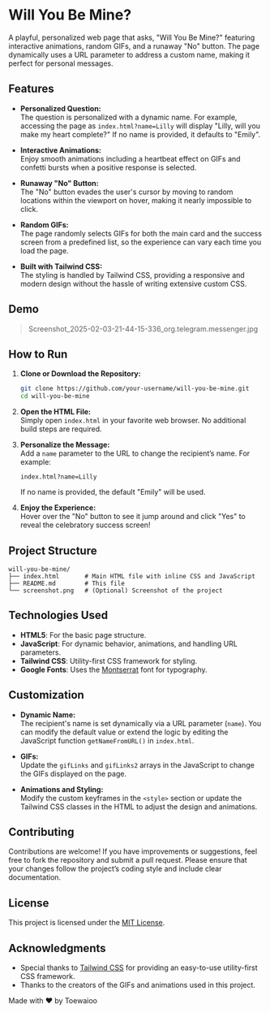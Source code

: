 # Will You Be Mine?

A playful, personalized web page that asks, "Will You Be Mine?" featuring interactive animations, random GIFs, and a runaway "No" button. The page dynamically uses a URL parameter to address a custom name, making it perfect for personal messages.

## Features

- **Personalized Question:**\
  The question is personalized with a dynamic name. For example, accessing the page as `index.html?name=Lilly` will display "Lilly, will you make my heart complete?" If no name is provided, it defaults to "Emily".

- **Interactive Animations:**\
  Enjoy smooth animations including a heartbeat effect on GIFs and confetti bursts when a positive response is selected.

- **Runaway "No" Button:**\
  The "No" button evades the user's cursor by moving to random locations within the viewport on hover, making it nearly impossible to click.

- **Random GIFs:**\
  The page randomly selects GIFs for both the main card and the success screen from a predefined list, so the experience can vary each time you load the page.

- **Built with Tailwind CSS:**\
  The styling is handled by Tailwind CSS, providing a responsive and modern design without the hassle of writing extensive custom CSS.

## Demo



> Screenshot_2025-02-03-21-44-15-336_org.telegram.messenger.jpg

## How to Run

1. **Clone or Download the Repository:**

   ```bash
   git clone https://github.com/your-username/will-you-be-mine.git
   cd will-you-be-mine
   ```

2. **Open the HTML File:**\
   Simply open `index.html` in your favorite web browser. No additional build steps are required.

3. **Personalize the Message:**\
   Add a `name` parameter to the URL to change the recipient’s name. For example:

   ```
   index.html?name=Lilly
   ```

   If no name is provided, the default "Emily" will be used.

4. **Enjoy the Experience:**\
   Hover over the "No" button to see it jump around and click "Yes" to reveal the celebratory success screen!

## Project Structure

```
will-you-be-mine/
├── index.html       # Main HTML file with inline CSS and JavaScript
├── README.md        # This file
└── screenshot.png   # (Optional) Screenshot of the project
```

## Technologies Used

- **HTML5**: For the basic page structure.
- **JavaScript**: For dynamic behavior, animations, and handling URL parameters.
- **Tailwind CSS**: Utility-first CSS framework for styling.
- **Google Fonts**: Uses the [Montserrat](https://fonts.google.com/specimen/Montserrat) font for typography.

## Customization

- **Dynamic Name:**\
  The recipient's name is set dynamically via a URL parameter (`name`). You can modify the default value or extend the logic by editing the JavaScript function `getNameFromURL()` in `index.html`.

- **GIFs:**\
  Update the `gifLinks` and `gifLinks2` arrays in the JavaScript to change the GIFs displayed on the page.

- **Animations and Styling:**\
  Modify the custom keyframes in the `<style>` section or update the Tailwind CSS classes in the HTML to adjust the design and animations.

## Contributing

Contributions are welcome! If you have improvements or suggestions, feel free to fork the repository and submit a pull request. Please ensure that your changes follow the project’s coding style and include clear documentation.

## License

This project is licensed under the [MIT License](LICENSE).

## Acknowledgments

- Special thanks to [Tailwind CSS](https://tailwindcss.com/) for providing an easy-to-use utility-first CSS framework.
- Thanks to the creators of the GIFs and animations used in this project.

Made with ❤️ by Toewaioo
